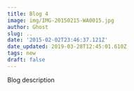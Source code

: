 ```yaml
---
title: Blog 4
image: img/IMG-20150215-WA0015.jpg
author: Ghost
slug: ..
date: '2015-02-02T23:46:37.121Z'
date_updated: 2019-03-28T12:45:01.610Z
tags: new
draft: false
---
```


Blog description
